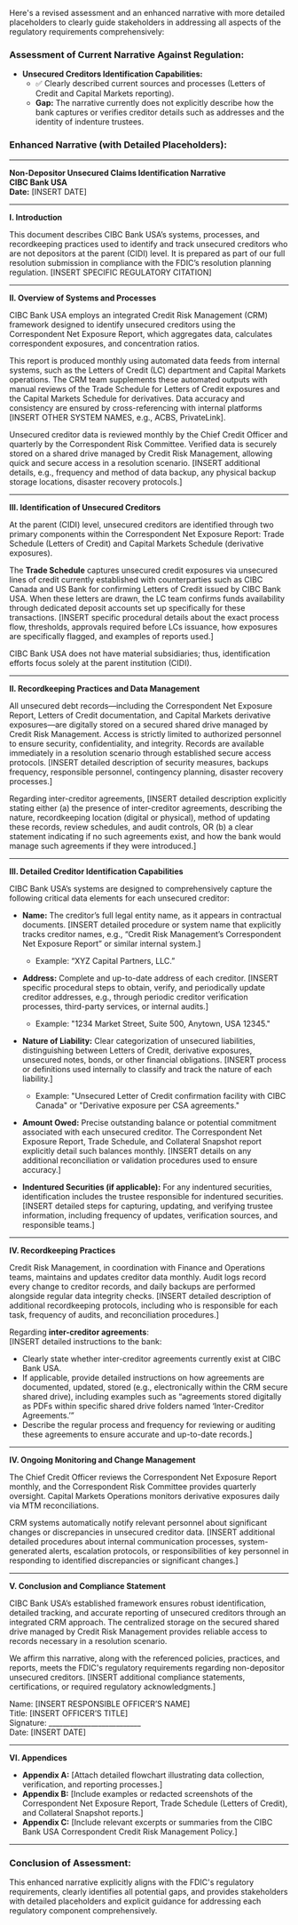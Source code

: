 Here's a revised assessment and an enhanced narrative with more detailed placeholders to clearly guide stakeholders in addressing all aspects of the regulatory requirements comprehensively:

### **Assessment of Current Narrative Against Regulation:**

- **Unsecured Creditors Identification Capabilities:**  
  - ✅ Clearly described current sources and processes (Letters of Credit and Capital Markets reporting).
  - **Gap:** The narrative currently does not explicitly describe how the bank captures or verifies creditor details such as addresses and the identity of indenture trustees.

### **Enhanced Narrative (with Detailed Placeholders):**
  
---

**Non-Depositor Unsecured Claims Identification Narrative**  
**CIBC Bank USA**  
**Date:** [INSERT DATE]

---

**I. Introduction**

This document describes CIBC Bank USA’s systems, processes, and recordkeeping practices used to identify and track unsecured creditors who are not depositors at the parent (CIDI) level. It is prepared as part of our full resolution submission in compliance with the FDIC’s resolution planning regulation. [INSERT SPECIFIC REGULATORY CITATION]

---

**II. Overview of Systems and Processes**

CIBC Bank USA employs an integrated Credit Risk Management (CRM) framework designed to identify unsecured creditors using the Correspondent Net Exposure Report, which aggregates data, calculates correspondent exposures, and concentration ratios.

This report is produced monthly using automated data feeds from internal systems, such as the Letters of Credit (LC) department and Capital Markets operations. The CRM team supplements these automated outputs with manual reviews of the Trade Schedule for Letters of Credit exposures and the Capital Markets Schedule for derivatives. Data accuracy and consistency are ensured by cross-referencing with internal platforms [INSERT OTHER SYSTEM NAMES, e.g., ACBS, PrivateLink].

Unsecured creditor data is reviewed monthly by the Chief Credit Officer and quarterly by the Correspondent Risk Committee. Verified data is securely stored on a shared drive managed by Credit Risk Management, allowing quick and secure access in a resolution scenario. [INSERT additional details, e.g., frequency and method of data backup, any physical backup storage locations, disaster recovery protocols.]

---

**III. Identification of Unsecured Creditors**

At the parent (CIDI) level, unsecured creditors are identified through two primary components within the Correspondent Net Exposure Report: Trade Schedule (Letters of Credit) and Capital Markets Schedule (derivative exposures).

The **Trade Schedule** captures unsecured credit exposures via unsecured lines of credit currently established with counterparties such as CIBC Canada and US Bank for confirming Letters of Credit issued by CIBC Bank USA. When these letters are drawn, the LC team confirms funds availability through dedicated deposit accounts set up specifically for these transactions. [INSERT specific procedural details about the exact process flow, thresholds, approvals required before LCs issuance, how exposures are specifically flagged, and examples of reports used.]

CIBC Bank USA does not have material subsidiaries; thus, identification efforts focus solely at the parent institution (CIDI).

---

**II. Recordkeeping Practices and Data Management**

All unsecured debt records—including the Correspondent Net Exposure Report, Letters of Credit documentation, and Capital Markets derivative exposures—are digitally stored on a secured shared drive managed by Credit Risk Management. Access is strictly limited to authorized personnel to ensure security, confidentiality, and integrity. Records are available immediately in a resolution scenario through established secure access protocols. [INSERT detailed description of security measures, backups frequency, responsible personnel, contingency planning, disaster recovery processes.]

Regarding inter-creditor agreements, [INSERT detailed description explicitly stating either (a) the presence of inter-creditor agreements, describing the nature, recordkeeping location (digital or physical), method of updating these records, review schedules, and audit controls, OR (b) a clear statement indicating if no such agreements exist, and how the bank would manage such agreements if they were introduced.]

---

**III. Detailed Creditor Identification Capabilities**

CIBC Bank USA’s systems are designed to comprehensively capture the following critical data elements for each unsecured creditor:

- **Name:** The creditor’s full legal entity name, as it appears in contractual documents. [INSERT detailed procedure or system name that explicitly tracks creditor names, e.g., “Credit Risk Management’s Correspondent Net Exposure Report” or similar internal system.]
  - Example: “XYZ Capital Partners, LLC.”

- **Address:** Complete and up-to-date address of each creditor. [INSERT specific procedural steps to obtain, verify, and periodically update creditor addresses, e.g., through periodic creditor verification processes, third-party services, or internal audits.]
  - Example: "1234 Market Street, Suite 500, Anytown, USA 12345."

- **Nature of Liability:** Clear categorization of unsecured liabilities, distinguishing between Letters of Credit, derivative exposures, unsecured notes, bonds, or other financial obligations. [INSERT process or definitions used internally to classify and track the nature of each liability.]
  - Example: "Unsecured Letter of Credit confirmation facility with CIBC Canada" or "Derivative exposure per CSA agreements."

- **Amount Owed:** Precise outstanding balance or potential commitment associated with each unsecured creditor. The Correspondent Net Exposure Report, Trade Schedule, and Collateral Snapshot report explicitly detail such balances monthly. [INSERT details on any additional reconciliation or validation procedures used to ensure accuracy.]

- **Indentured Securities (if applicable):** For any indentured securities, identification includes the trustee responsible for indentured securities. [INSERT detailed steps for capturing, updating, and verifying trustee information, including frequency of updates, verification sources, and responsible teams.]

---

**IV. Recordkeeping Practices**

Credit Risk Management, in coordination with Finance and Operations teams, maintains and updates creditor data monthly. Audit logs record every change to creditor records, and daily backups are performed alongside regular data integrity checks. [INSERT detailed description of additional recordkeeping protocols, including who is responsible for each task, frequency of audits, and reconciliation procedures.]

Regarding **inter-creditor agreements**:  
[INSERT detailed instructions to the bank:  
- Clearly state whether inter-creditor agreements currently exist at CIBC Bank USA.  
- If applicable, provide detailed instructions on how agreements are documented, updated, stored (e.g., electronically within the CRM secure shared drive), including examples such as “agreements stored digitally as PDFs within specific shared drive folders named ‘Inter-Creditor Agreements.’”  
- Describe the regular process and frequency for reviewing or auditing these agreements to ensure accurate and up-to-date records.]

---

**IV. Ongoing Monitoring and Change Management**

The Chief Credit Officer reviews the Correspondent Net Exposure Report monthly, and the Correspondent Risk Committee provides quarterly oversight. Capital Markets Operations monitors derivative exposures daily via MTM reconciliations.

CRM systems automatically notify relevant personnel about significant changes or discrepancies in unsecured creditor data. [INSERT additional detailed procedures about internal communication processes, system-generated alerts, escalation protocols, or responsibilities of key personnel in responding to identified discrepancies or significant changes.]

---

**V. Conclusion and Compliance Statement**

CIBC Bank USA’s established framework ensures robust identification, detailed tracking, and accurate reporting of unsecured creditors through an integrated CRM approach. The centralized storage on the secured shared drive managed by Credit Risk Management provides reliable access to records necessary in a resolution scenario.

We affirm this narrative, along with the referenced policies, practices, and reports, meets the FDIC's regulatory requirements regarding non-depositor unsecured creditors. [INSERT additional compliance statements, certifications, or required regulatory acknowledgments.]

Name: [INSERT RESPONSIBLE OFFICER’S NAME]  
Title: [INSERT OFFICER’S TITLE]  
Signature: __________________________  
Date: [INSERT DATE]

---

**VI. Appendices**

- **Appendix A:** [Attach detailed flowchart illustrating data collection, verification, and reporting processes.]
- **Appendix B:** [Include examples or redacted screenshots of the Correspondent Net Exposure Report, Trade Schedule (Letters of Credit), and Collateral Snapshot reports.]
- **Appendix C:** [Include relevant excerpts or summaries from the CIBC Bank USA Correspondent Credit Risk Management Policy.]

---

### Conclusion of Assessment:

This enhanced narrative explicitly aligns with the FDIC's regulatory requirements, clearly identifies all potential gaps, and provides stakeholders with detailed placeholders and explicit guidance for addressing each regulatory component comprehensively.
